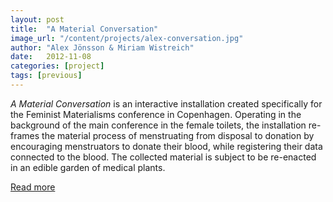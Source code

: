 ```yaml
---
layout: post
title:  "A Material Conversation"
image_url: "/content/projects/alex-conversation.jpg"
author: "Alex Jönsson & Miriam Wistreich"
date:   2012-11-08
categories: [project]
tags: [previous]
---
```


*A Material Conversation* is an interactive installation created specifically for the Feminist Materialisms conference in Copenhagen.  Operating in the background of the main conference in the female  toilets, the installation re-frames the material process of menstruating from disposal to donation by encouraging menstruators to donate their blood, while registering their data connected to the blood. The collected material is subject to be re-enacted in an edible garden of medical plants.


[Read more](http://www.motheringamplified.com/)
